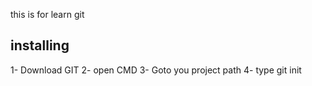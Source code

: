 this is for learn git

## installing

1- Download GIT
2- open CMD
3- Goto you project path
4- type git init